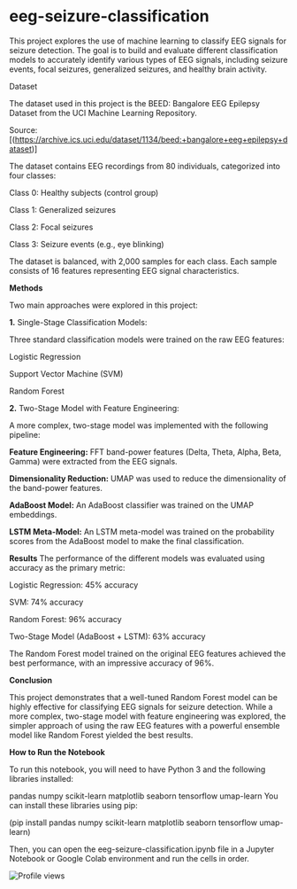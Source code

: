 # eeg-seizure-classification

This project explores the use of machine learning to classify EEG signals for seizure detection. The goal is to build and evaluate different classification models to accurately identify various types of EEG signals, including seizure events, focal seizures, generalized seizures, and healthy brain activity.

Dataset

The dataset used in this project is the BEED: Bangalore EEG Epilepsy Dataset from the UCI Machine Learning Repository.

Source: [(https://archive.ics.uci.edu/dataset/1134/beed:+bangalore+eeg+epilepsy+dataset)]

The dataset contains EEG recordings from 80 individuals, categorized into four classes:

Class 0: Healthy subjects (control group)

Class 1: Generalized seizures

Class 2: Focal seizures

Class 3: Seizure events (e.g., eye blinking)

The dataset is balanced, with 2,000 samples for each class. Each sample consists of 16 features representing EEG signal characteristics.

**Methods**

Two main approaches were explored in this project:

**1.** Single-Stage Classification Models:

Three standard classification models were trained on the raw EEG features:

Logistic Regression

Support Vector Machine (SVM)

Random Forest

**2.** Two-Stage Model with Feature Engineering:

A more complex, two-stage model was implemented with the following pipeline:
  
  **Feature Engineering:** FFT band-power features (Delta, Theta, Alpha, Beta, Gamma) were extracted from the EEG signals.
  
  **Dimensionality Reduction:** UMAP was used to reduce the dimensionality of the band-power features.
  
  **AdaBoost Model:** An AdaBoost classifier was trained on the UMAP embeddings.
  
  **LSTM Meta-Model:** An LSTM meta-model was trained on the probability scores from the AdaBoost model to make the final classification.

**Results**
The performance of the different models was evaluated using accuracy as the primary metric:

Logistic Regression: 45% accuracy

SVM: 74% accuracy

Random Forest: 96% accuracy

Two-Stage Model (AdaBoost + LSTM): 63% accuracy

The Random Forest model trained on the original EEG features achieved the best performance, with an impressive accuracy of 96%.

**Conclusion**

This project demonstrates that a well-tuned Random Forest model can be highly effective for classifying EEG signals for seizure detection. While a more complex, two-stage model with feature engineering was explored, the simpler approach of using the raw EEG features with a powerful ensemble model like Random Forest yielded the best results.

**How to Run the Notebook**

To run this notebook, you will need to have Python 3 and the following libraries installed:

pandas
numpy
scikit-learn
matplotlib
seaborn
tensorflow
umap-learn
You can install these libraries using pip:

(pip install pandas numpy scikit-learn matplotlib seaborn tensorflow umap-learn)

Then, you can open the eeg-seizure-classification.ipynb file in a Jupyter Notebook or Google Colab environment and run the cells in order.

![Profile views](https://komarev.com/ghpvc/?username=m-moeez123)


